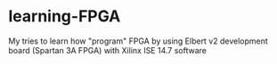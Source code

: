 # learning-FPGA
My tries to learn how "program" FPGA by using Elbert v2 development board (Spartan 3A FPGA) with Xilinx ISE 14.7 software
